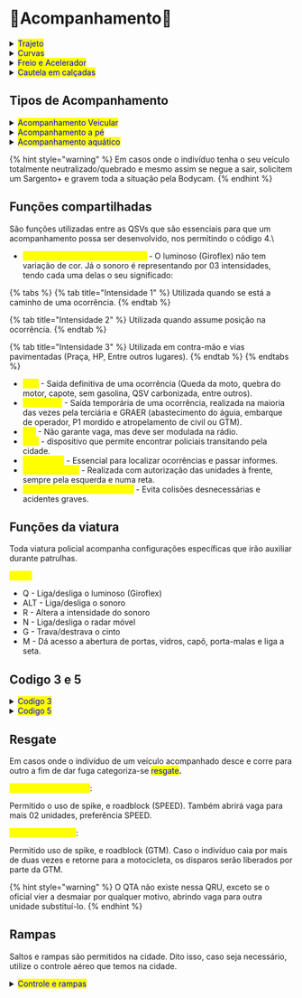 # 🔵Acompanhamento🔵 &#x20;

<details>

<summary><mark style="color:blue;">Trajeto</mark></summary>

É de extrema importância a realização do mesmo trajeto do indivíduo em fuga, porém sempre corrigindo os erros de pilotagem dele para que não venha a quebrar sua VTR.

<figure><img src="../.gitbook/assets/curso (2).gif" alt=""><figcaption></figcaption></figure>

</details>

<details>

<summary><mark style="color:blue;">Curvas</mark></summary>

Se dá através da abertura da angulação antes da curva. Durante a realização dessa técnica você conseguirá virar menos o volante da viatura de forma que a curva seja efetuada com uma maior velocidade sem a necessidade da frenagem brusca. Além disso, você consegue ter uma visão mais ampliada do que virá na sua frente, conseguindo ter um pensamento rápido e se distanciando dos perigos.

<figure><img src="../.gitbook/assets/curvas (1).gif" alt=""><figcaption></figcaption></figure>

</details>

<details>

<summary><mark style="color:blue;">Freio e Acelerador</mark></summary>

Consiste no uso de leves toques no freio e não só utilizar o acelerador como se fosse um carro de corrida. Preferencialmente deve ser utilizada coma técnica das curvas, pois uma se beneficiará da outra.

<figure><img src="../.gitbook/assets/curvas (1).gif" alt=""><figcaption></figcaption></figure>

</details>

<details>

<summary><mark style="color:blue;">Cautela em calçadas</mark></summary>

Em calçadas temos muitos fatores adversos que podem causar acidentes graves como por exemplo: pedestres, caixas, lixeiras, postes, árvores e placas. Por isso, evite ao máximo a passagem por esses locais.

</details>

## Tipos de Acompanhamento

<details>

<summary><mark style="color:blue;">Acompanhamento Veicular</mark></summary>

Normalmente utilizado quando o indivíduo recusa a abordagem policial e tem a estrutura de 04 unidades.

<mark style="color:yellow;">Primária:</mark> Responsável por todo o acompanhamento (Visual, modulação e liberação do código 5 ou 3 caso seja necessário).

<mark style="color:yellow;">Secundária:</mark> Deve se manter próximo à primária a fim de assumir temporária ou permanentemente se necessário. Pode auxiliar nos cercos, porém não é sua prioridade.

<mark style="color:yellow;">Terciária:</mark> Responsável pelo cerco. Será a QSV que dará breve QTA para prestar apoio ao pedestre ou GTM atropelados se necessário.

<mark style="color:yellow;">Quartenaria:</mark> Responspavel pelo cerco juntamente a Terciária

{% hint style="danger" %}
Lemrando que 1 GTM = 1 Unidade
{% endhint %}

</details>

<details>

<summary><mark style="color:blue;">Acompanhamento a pé</mark></summary>

Caso o indivíduo venha a abandonar o seu veículo, ou simplesmente se evada da abordagem a pé, é necessário passar o informe na rádio e estar preparado para iniciar a manobra da cabeçada (E).

"QAP Central, iniciando acompanhamento a pé no indivíduo do Silva S15 da QRU de ATM. Veste calça preta, camiseta branca, descalço e cabelos longos na cor rosa."

Caso o indivíduo utilize algum meio de comunicação como rádio, celular o uso do taser será liberado.

{% hint style="danger" %}
A aplicação do taser é proibida se o indivíduo estiver molhado. Nesse caso seguirá com a manobra da cabeçada.
{% endhint %}

</details>

<details>

<summary><mark style="color:blue;">Acompanhamento aquático</mark></summary>

Assim como no acompanhamento a pé, também se faz necessário a modulação na rádio quando um indivíduo se lançar na água. A primária e secundária se jogarão no mar enquanto a terciária irá atrás do jet-ski para realizar a paralela.

"QAP Central, iniciando acompanhamento aquático no indivíduo do Silva S15 da QRU de ATM, segue de calça preta e sem camisa, cabelo curto na cor roxa."

Será dado apenas 01 aviso para que se entregue e, se não acatar, será iniciada a manobra do soco.

</details>

{% hint style="warning" %}
Em casos onde o indivíduo tenha o seu veículo totalmente neutralizado/quebrado e mesmo assim se negue a sair, solicitem um Sargento+ e gravem toda a situação pela Bodycam.
{% endhint %}

## Funções compartilhadas

São funções utilizadas entre as QSVs que são essenciais para que um acompanhamento possa ser desenvolvido, nos permitindo o código 4.\


* <mark style="color:yellow;">SSL (Sinais sonoros e luminosos)</mark> - O luminoso (Giroflex) não tem variação de cor. Já o sonoro é representando por 03 intensidades, tendo cada uma delas o seu significado:

{% tabs %}
{% tab title="Intensidade 1" %}
Utilizada quando se está a caminho de uma ocorrência.
{% endtab %}

{% tab title="Intensidade 2" %}
Utilizada quando assume posição na ocorrência.
{% endtab %}

{% tab title="Intensidade 3" %}
Utilizada em contra-mão e vias pavimentadas (Praça, HP, Entre outros lugares).
{% endtab %}
{% endtabs %}

* <mark style="color:yellow;">QTA</mark> - Saída definitiva de uma ocorrência (Queda da moto, quebra do motor, capote, sem gasolina, QSV carbonizada, entre outros).
* <mark style="color:yellow;">Breve QTA</mark> - Saída temporária de uma ocorrência, realizada na maioria das vezes pela terciária e GRAER (abastecimento do águia, embarque de operador, P1 mordido e atropelamento de civil ou GTM).
* <mark style="color:yellow;">QTI</mark> - Não garante vaga, mas deve ser modulada na rádio.
* <mark style="color:yellow;">GPS</mark> - dispositivo que permite encontrar policiais transitando pela cidade.
* <mark style="color:yellow;">Modulação</mark> - Essencial para localizar ocorrências e passar informes.
* <mark style="color:yellow;">Ultrapassagem</mark> - Realizada com autorização das unidades à frente, sempre pela esquerda e numa reta.
* <mark style="color:yellow;">Distanciamento de segurança</mark> - Evita colisões desnecessárias e acidentes graves.

## Funções da viatura

Toda viatura policial acompanha configurações específicas que irão auxiliar durante patrulhas.

<mark style="color:yellow;">Painel</mark>

* Q - Liga/desliga o luminoso (Giroflex)
* ALT - Liga/desliga o sonoro
* R - Altera a intensidade do sonoro
* N - Liga/desliga o radar móvel
* G - Trava/destrava o cinto
* M - Dá acesso a abertura de portas, vidros, capô, porta-malas e liga a seta.

## Codigo 3 e 5

<details>

<summary><mark style="color:blue;">Codigo 3</mark></summary>

O limite de unidades para essas situações são de até 04 unidades terrestres e apoio GRAER. Contudo, um Sargento+ poderá acionar mais unidades no local se houver a necessidade. Em acompanhamentos de código 3 existem prioridades de grupamentos para que se obtenha uma taxa maior de sucesso.

Para veículos 4 rodas:

SPEED → GTM → BOPE/CORE → RPM

Para motocicletas:

GTM → SPEED → BOPE/CORE → RPM

</details>

<details>

<summary><mark style="color:blue;">Codigo 5</mark></summary>

São situações de alta periculosidade e por isso deve-se ter atenção para saber quando realizar o disparo no indivíduo ou neutralizar o veículo.

No indivíduo:

* [x] Ao tentar empurrar viaturas na água ou de lugares altos
* [x] Ao apontar arma de fogo para oficiais
* [x] Ao tentar roubar uma viatura do BPM

No pneu:

* [x] Caso o motociclista caia por 02 duas vezes e retorne para a moto. A GTM poderá efetuar disparos.
* [x] Ao brincar de bate-bate ou break-check com as viaturas mesmo após verbalização. O uso da SPIKE ou Codigo 3 é libereado.

- [x] Ao atropelar civis ou GTM e não prestar apoio mesmo após verbalização. O uso da SPIKE ou Codigo 3 é liberado.

</details>

## Resgate

Em casos onde o indivíduo de um veículo acompanhado desce e corre para outro a fim de dar fuga categoriza-se <mark style="color:blue;">resgate</mark>**.**

<mark style="color:yellow;">Para veículos 4 rodas</mark>:

Permitido o uso de spike, e roadblock (SPEED). Também abrirá vaga para mais 02 unidades, preferência SPEED.

<mark style="color:yellow;">Para motocicletas</mark>:

Permitido uso de spike, e roadblock (GTM). Caso o indivíduo caia por mais de duas vezes e retorne para a motocicleta, os disparos serão liberados por parte da GTM.

{% hint style="warning" %}
O QTA não existe nessa QRU, exceto se o oficial vier a desmaiar por qualquer motivo, abrindo vaga para outra unidade substituí-lo.
{% endhint %}

## Rampas

Saltos e rampas são permitidos na cidade. Dito isso, caso seja necessário, utilize o controle aéreo que temos na cidade.

<details>

<summary><mark style="color:blue;">Controle e rampas</mark></summary>

O controle aéreo para esses saltos são muito importante, assim sendo necessario controlar não só o veiculo e sim a velocidade, para não acabar passando por cima de pontes ou ate mesmo não conseguindo ganhar velocidade para fazer o salto.&#x20;

<figure><img src="../.gitbook/assets/rampa.gif" alt=""><figcaption></figcaption></figure>

A = Joga o veiculo pra esquerda\
D = Joga o veiculo pra direira\
Shift = Joga o veiculo pra frente\
Ctrl = Joga o veiculo pra tras

</details>
